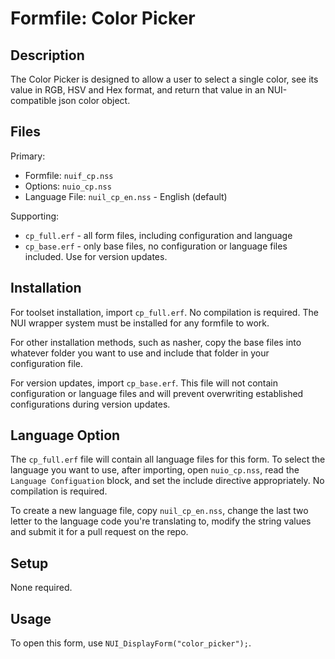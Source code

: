 # Formfile: Color Picker

## Description

The Color Picker is designed to allow a user to select a single color, see its value in RGB, HSV and Hex format, and return that value in an NUI-compatible json color object. 

## Files

Primary:

* Formfile: `nuif_cp.nss`
* Options:  `nuio_cp.nss`
* Language File: `nuil_cp_en.nss` - English (default)

Supporting:
* `cp_full.erf` - all form files, including configuration and language
* `cp_base.erf` - only base files, no configuration or language files included.  Use for version updates.

## Installation

For toolset installation, import `cp_full.erf`.  No compilation is required.  The NUI wrapper system must be installed for any formfile to work.

For other installation methods, such as nasher, copy the base files into whatever folder you want to use and include that folder in your configuration file.

For version updates, import `cp_base.erf`.  This file will not contain configuration or language files and will prevent overwriting established configurations during version updates.

## Language Option

The `cp_full.erf` file will contain all language files for this form.  To select the language you want to use, after importing, open `nuio_cp.nss`, read the `Language Configuation` block, and set the include directive appropriately.  No compilation is required.

To create a new language file, copy `nuil_cp_en.nss`, change the last two letter to the language code you're translating to, modify the string values and submit it for a pull request on the repo.

## Setup

None required.

## Usage

To open this form, use `NUI_DisplayForm("color_picker");`.
